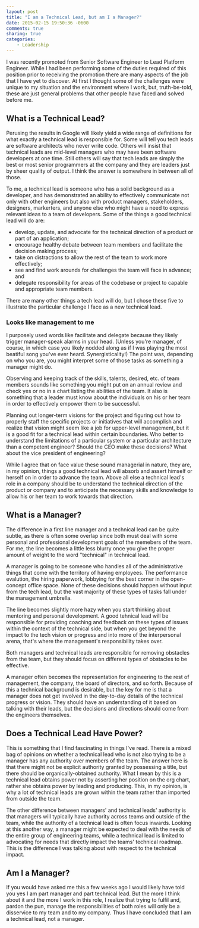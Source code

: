 ```yaml
---
layout: post
title: "I am a Technical Lead, but am I a Manager?"
date: 2015-02-15 19:50:36 -0600
comments: true
sharing: true
categories: 
    - Leadership
---
```

I was recently promoted from Senior Software Engineer to Lead Platform Engineer. While I had been performing some of the duties required of this position prior to receiving the promotion there are many aspects of the job that I have yet to discover. At first I thought some of the challenges were unique to my situation and the environment where I work, but, truth-be-told, these are just general problems that other people have faced and solved before me.

## What is a Technical Lead?

Perusing the results in Google will likely yield a wide range of definitions for what exactly a technical lead is responsible for. Some will tell you tech leads are software architects who never write code. Others will insist that technical leads are mid-level managers who may have been software developers at one time. Still others will say that tech leads are simply the best or most senior programmers at the company and they are leaders just by sheer quality of output. I think the answer is somewhere in between all of those.

To me, a technical lead is someone who has a solid background as a developer, and has demonstrated an ability to effectively communicate not only with other engineers but also with product managers, stakeholders, designers, markerters, and anyone else who might have a need to express relevant ideas to a team of developers. Some of the things a good technical lead will do are:

* develop, update, and advocate for the technical direction of a product or part of an application;
* encourage healthy debate between team members and facilitate the decision making process;
* take on distractions to allow the rest of the team to work more effectively;
* see and find work arounds for challenges the team will face in advance; and
* delegate responsibility for areas of the codebase or project to capable and appropriate team members.

There are many other things a tech lead will do, but I chose these five to illustrate the particular challenge I face as a new technical lead.

### Looks like management to me

I purposely used words like facilitate and delegate because they likely trigger manager-speak alarms in your head. (Unless you're manager, of course, in which case you likely nodded along as if I was playing the most beatiful song you've ever heard. Synergisticality!) The point was, depending on who you are, you might interpret some of those tasks as something a manager might do.

Observing and keeping track of the skills, talents, desired, etc. of team members sounds like something you might put on an annual review and check yes or no in a chart listing the abilities of the team. It also is something that a leader must know about the individuals on his or her team in order to effectively empower them to be successful.

Planning out longer-term visions for the project and figuring out how to properly staff the specific projects or initiatives that will accomplish and realize that vision might seem like a job for upper-level management, but it is a good fit for a technical lead within certain boundaries. Who better to understand the limitations of a particular system or a particular architecture than a competent engineer? Should the CEO make these decisions? What about the vice president of engineering?

While I agree that on face value these sound managerial in nature, they are, in my opinion, things a good technical lead will absorb and assert himself or herself on in order to advance the team. Above all else a technical lead's role in a company should be to understand the technical direction of the product or company and to anticipate the necessary skills and knowledge to allow his or her team to work towards that direction.

## What is a Manager?

The difference in a first line manager and a technical lead can be quite subtle, as there is often some overlap since both must deal with some personal and professional development goals of the memebers of the team. For me, the line becomes a little less blurry once you give the proper amount of weight to the word "technical" in technical lead.

A manager is going to be someone who handles all of the administrative things that come with the territory of having employees. The performance evalution, the hiring paperwork, lobbying for the best corner in the open-concept office space. None of these decisions should happen without input from the tech lead, but the vast majority of these types of tasks fall under the management umbrella.

The line becomes slightly more hazy when you start thinking about mentoring and personal development. A good tehnical lead will be responsible for providing coaching and feedback on these types of issues within the context of the technical side, but when you get beyond the impact to the tech vision or progress and into more of the interpersonal arena, that's where the management's responsibility takes over.

Both managers and technical leads are responsible for removing obstacles from the team, but they should focus on different types of obstacles to be effective.

A manager often becomes the representation for engineering to the rest of management, the company, the board of directors, and so forth. Because of this a technical background is desirable, but the key for me is that a manager does not get involved in the day-to-day details of the technical progress or vision. They should have an understanding of it based on talking with their leads, but the decisions and directions should come from the engineers themselves.

## Does a Technical Lead Have Power?

This is something that I find fascinating in things I've read. There is a mixed bag of opinions on whether a technical lead who is not also trying to be a manager has any authority over members of the team. The answer here is that there might not be explicit authority granted by possessing a title, but there should be organically-obtained authority. What I mean by this is a technical lead obtains power not by asserting her position on the org chart, rather she obtains power by leading and producing. This, in my opinion, is why a lot of technical leads are grown within the team rather than imported from outside the team.

The other difference between managers' and technical leads' authority is that managers will typically have authority across teams and outside of the team, while the authority of a technical lead is often focus inwards. Looking at this another way, a manager might be expected to deal with the needs of the entire group of engineering teams, while a technical lead is limited to advocating for needs that directly impact the teams' technical roadmap. This is the difference I was talking about with respect to the technical impact.

## Am I a Manager?

If you would have asked me this a few weeks ago I would likely have told you yes I am part manager and part technical lead. But the more I think about it and the more I work in this role, I realize that trying to fulfil and, pardon the pun, manage the responsibilities of both roles will only be a disservice to my team and to my company. Thus I have concluded that I am a technical lead, not a manager.
